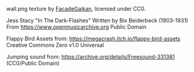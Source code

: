 wall.png texture by [FacadeGaikan](https://opengameart.org/node/31075), licensed under CC0.

Jess Stacy "In The Dark-Flashes"
Written by Bix Beiderbeck (1903-1931)
From https://www.openmusicarchive.org
Public Domain

Flappy Bird Assets from:
https://megacrash.itch.io/flappy-bird-assets
Creative Commons Zero v1.0 Universal

Jumping sound from:
https://archive.org/details/Freesound-331381
(CC0/Public Domain)

